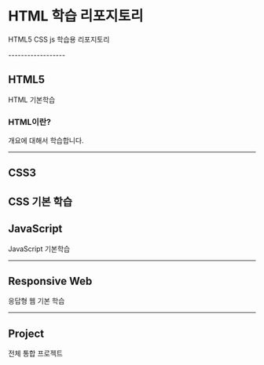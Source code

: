 # HTML 학습 리포지토리
HTML5 CSS js 학습용 리포지토리

<p><p><p><p><p><p>
------------------

## HTML5
HTML 기본학습

### HTML이란?
개요에 대해서 학습합니다.

------------------

## CSS3
CSS 기본 학습
<br/>
------------------

## JavaScript
JavaScript 기본학습

------------------

## Responsive Web
응답형 웹 기본 학습

------------------

## Project
전체 통합 프로젝트
